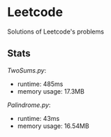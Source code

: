 # Leetcode
Solutions of Leetcode's problems

## Stats
_TwoSums.py_:
  - runtime: 485ms
  - memory usage: 17.3MB
    
_Palindrome.py_:
  - runtime: 43ms
  - memory usage: 16.54MB
